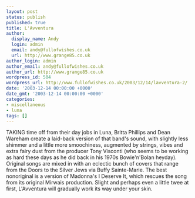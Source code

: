 ```yaml
---
layout: post
status: publish
published: true
title: L'Avventura
author:
  display_name: Andy
  login: admin
  email: andy@fullofwishes.co.uk
  url: http://www.grange85.co.uk
author_login: admin
author_email: andy@fullofwishes.co.uk
author_url: http://www.grange85.co.uk
wordpress_id: 504
wordpress_url: http://www.fullofwishes.co.uk/2003/12/14/lavventura-2/
date: '2003-12-14 00:00:00 +0000'
date_gmt: '2003-12-14 00:00:00 +0000'
categories:
- miscellaneous
- luna
tags: []
---
```

<p>TAKING time off from their day jobs in Luna, Britta Phillips and Dean Wareham create a laid-back version of that band's sound, with slightly less shimmer and a little more smoochiness, augmented by strings, vibes and extra fairy dust from the producer Tony Visconti (who seems to be working as hard these days as he did back in his 1970s Bowie'n'Bolan heyday). Original songs are mixed in with an eclectic bunch of covers that range from the Doors to the Silver Jews via Buffy Sainte-Marie. The best nonoriginal is a version of Madonna's I Deserve It, which rescues the song from its original Mirwais production. Slight and perhaps even a little twee at first, L'Avventura will gradually work its way under your skin.</p>
